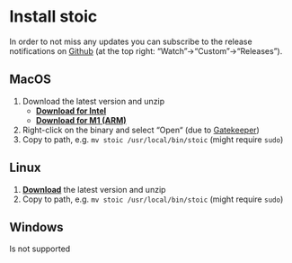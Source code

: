 # Install stoic

In order to not miss any updates you can subscribe to the release
notifications on [Github](https://github.com/skatkov/stoic) (at the top right:
“Watch”→“Custom”→“Releases”).

## MacOS

1. Download the latest version and unzip
   - [**Download for Intel**](https://github.com/skatkov/stoic/releases/latest/download/stoic-mac-intel.zip)
   - [**Download for M1 (ARM)**](https://github.com/skatkov/stoic/releases/latest/download/stoic-mac-arm.zip)
2. Right-click on the binary and select “Open“
   (due to [Gatekeeper](https://support.apple.com/en-us/HT202491))
3. Copy to path, e.g. `mv stoic /usr/local/bin/stoic` (might require `sudo`)

## Linux

1. [**Download**](https://github.com/skatkov/stoic/releases/latest/download/stoic-linux.zip)
   the latest version and unzip
2. Copy to path, e.g. `mv stoic /usr/local/bin/stoic` (might require `sudo`)

## Windows

Is not supported
